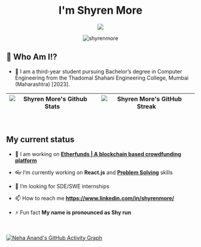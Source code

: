 <h1 align="center"> I'm Shyren More </h1>



<p align="center">
  <a href="https://github.com/DenverCoder1/readme-typing-svg"><img src="https://readme-typing-svg.herokuapp.com?color=5B5B5B&center=true&vCenter=true&lines=Front-end+developer;Machine+learning+enthusiast;Can+code+few+lines+in+PHP+and+Django;Always+learning+new+things&height=45&color=311219&vCenter=true"></a>
</p>

<p align="center"> <img src="https://komarev.com/ghpvc/?username=shyrenmore" alt="shyrenmore" /> </p>

## 🤔 Who Am I!?

- 🏫 I am a third-year student pursuing Bachelor’s degree in Computer Engineering from the Thadomal Shahani Engineering College, Mumbai (Maharashtra) [2023].

| ![Shyren More's Github Stats](https://github-readme-stats.vercel.app/api?username=ShyrenMore&show_icons=true_color=fff&theme=algolia) |  ![Shyren More's GitHub Streak](https://github-readme-streak-stats.herokuapp.com/?user=ShyrenMore&theme=algolia) |
| --- | --- |
<br>

## My current status

- 🔭 I am working on **[Etherfunds | A blockchain based crowdfunding platform]()**

- 👓 I’m currently working on **React.js** and **[Problem Solving](https://github.com/ShyrenMore/Skylight)** skills

<!-- - 👯 I’m looking to collaborate on opportunities related to **web development** -->

- 🤝 I’m looking for SDE/SWE internships 

- 📫 How to reach me **https://www.linkedin.com/in/shyrenmore/**

- ⚡ Fun fact **My name is pronounced as Shy run**

<!-- ## 🔥 My contribution streak

<p align="center">
  <a href="https://github.com/ShyrenMore/github-readme-streak-stats">
    <img src="https://github-readme-streak-stats.herokuapp.com/?user=ShyrenMore#version3"/>
  </a>
</p>
 -->

<br>

[![Neha Anand's GitHub Activity Graph](https://activity-graph.herokuapp.com/graph?username=ShyrenMore&theme=react-dark)](https://github.com/ShyrenMore)
